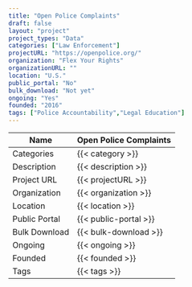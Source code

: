 ```yaml
---
title: "Open Police Complaints"
draft: false
layout: "project"
project_types: "Data"
categories: ["Law Enforcement"]
projectURL: "https://openpolice.org/"
organization: "Flex Your Rights"
organizationURL: ""
location: "U.S."
public_portal: "No"
bulk_download: "Not yet"
ongoing: "Yes"
founded: "2016"
tags: ["Police Accountability","Legal Education"]
---
```



Name                    |  Open Police Complaints    
------------------------|----
Categories              | {{< category >}} 
Description             | {{< description >}} 
Project URL             | {{< projectURL >}} 
Organization            | {{< organization >}} 
Location                | {{< location >}} 
Public Portal           | {{< public-portal >}} 
Bulk Download           | {{< bulk-download >}} 
Ongoing                 | {{< ongoing >}} 
Founded                 | {{< founded >}} 
Tags                    | {{< tags >}} 
